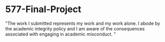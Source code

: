 # 577-Final-Project
"The work I submitted represents my work and my work alone.  I abode by the academic integrity policy and I am aware of the consequences associated with engaging in academic misconduct. "

